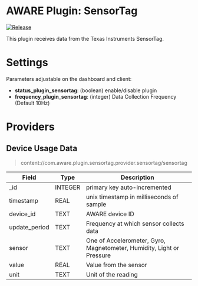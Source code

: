 AWARE Plugin: SensorTag
==========================

[![Release](https://jitpack.io/v/IAM-lab/smarttag-aware.svg)](https://jitpack.io/#IAM-lab/smarttag-aware)

This plugin receives data from the Texas Instruments SensorTag.

# Settings
Parameters adjustable on the dashboard and client:
- **status_plugin_sensortag**: (boolean) enable/disable plugin
- **frequency_plugin_sensortag**: (integer) Data Collection Frequency (Default 10Hz)

# Providers
##  Device Usage Data
> content://com.aware.plugin.sensortag.provider.sensortag/sensortag

Field | Type | Description
----- | ---- | -----------
_id | INTEGER | primary key auto-incremented
timestamp | REAL | unix timestamp in milliseconds of sample
device_id | TEXT | AWARE device ID
update_period | TEXT | Frequency at which sensor collects data
sensor| TEXT | One of Accelerometer, Gyro, Magnetometer, Humidity, Light or Pressure
value | REAL | Value from the sensor
unit | TEXT | Unit of the reading
